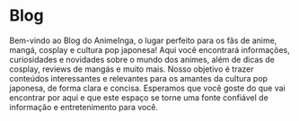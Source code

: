 # Blog

Bem-vindo ao Blog do AnimeInga, o lugar perfeito para os fãs de anime, mangá, cosplay e cultura pop japonesa! Aqui você encontrará informações, curiosidades e novidades sobre o mundo dos animes, além de dicas de cosplay, reviews de mangás e muito mais. Nosso objetivo é trazer conteúdos interessantes e relevantes para os amantes da cultura pop japonesa, de forma clara e concisa. Esperamos que você goste do que vai encontrar por aqui e que este espaço se torne uma fonte confiável de informação e entretenimento para você.
